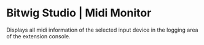 # Bitwig Studio | Midi Monitor

Displays all midi information of the selected input device in the logging area of the extension console.